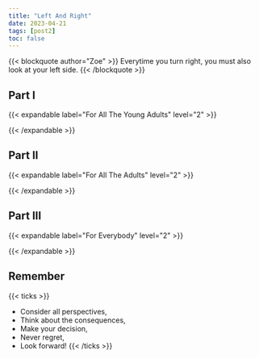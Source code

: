 ```yaml
---
title: "Left And Right"
date: 2023-04-21
tags: [post2]
toc: false
---
```


{{< blockquote author="Zoe" >}}
Everytime you turn right, you must also look at your left side.
{{< /blockquote >}}

## Part I

{{< expandable label="For All The Young Adults" level="2" >}}

{{< /expandable >}}

## Part II

{{< expandable label="For All The Adults" level="2" >}}

{{< /expandable >}}

## Part III

{{< expandable label="For Everybody" level="2" >}}

{{< /expandable >}}

## Remember

{{< ticks >}}

- Consider all perspectives,
- Think about the consequences,
- Make your decision,
- Never regret,
- Look forward!
  {{< /ticks >}}

<!-- {{< figureCupper
img="sun.jpg"
caption="The Sun is the star at the center of the Solar System. It is a nearly perfect sphere of hot plasma, with internal convective motion that generates a magnetic field via a dynamo process. It is by far the most important source of energy for life on Earth. [Credits](https://images.nasa.gov/details-GSFC_20171208_Archive_e000393.html)."
command="Resize"
options="700x" >}} -->
